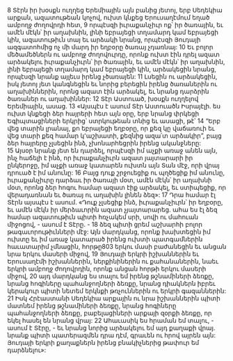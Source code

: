 8 Տէրն իր խօսքն ուղղեց Երեմիային այն բանից յետոյ, երբ Սեդեկիա արքան, ազատութեան կոչով, ուխտ կնքեց Երուսաղէմում եղած ամբողջ ժողովրդի հետ, 9 որպէսզի իւրաքանչիւր ոք՝ իր ծառային, եւ ամէն մէկն՝ իր աղախնին, լինի եբրայեցի տղամարդ կամ եբրայեցի կին, ազատութիւն տայ եւ արձակի նրանց, որպէսզի Յուդայի ազգատոհմից ոչ մի մարդ իր եղբօրը ծառայ չդառնայ: 10 Եւ բոլոր մեծամեծներն ու ամբողջ ժողովուրդը, որոնք ուխտ էին դրել ազատ արձակելու իւրաքանչիւրն՝ իր ծառային, եւ ամէն մէկն՝ իր աղախնին, լինի եբրայեցի տղամարդ կամ եբրայեցի կին, արձակեցին նրանց, որպէսզի նրանք այլեւս իրենց չծառայեն: 11 Լսեցին ու արձակեցին, իսկ յետոյ յետ կանգնեցին եւ նորից բերեցին իրենց ծառաներին ու աղախիններին, որոնց ազատ էին արձակել, եւ նրանց դարձրին ծառաներ ու աղախիններ:
12 Տէր Աստուած, խօսքն ուղղելով Երեմիային, ասաց.
13 «Այսպէս է ասում Տէր Աստուածն Իսրայէլի. ես ուխտ կնքեցի ձեր հայրերի հետ այն օրը, երբ նրանց փրկեցի Եգիպտացիների երկրից՝ ստրկութեան տնից եւ ասացի, թէ՝ 14 “Երբ վեց տարին լրանայ, քո եբրայեցի եղբօրը, որ քեզ կը վաճառուի եւ վեց տարի քեզ համար կ՚աշխատի, քեզնից ազա՛տ արձակիր”, բայց ձեր հայրերը չլսեցին ինձ, չխոնարհեցրին իրենց ականջները: 15 Այսօր նրանք յետ են դարձել, որպէսզի իմ աչքի առաջ անեն այն, ինչ հաճելի է ինձ, որ իւրաքանչիւրն ազատ յայտարարի իր ընկերոջը, իմ աչքի առաջ կատարեն ուխտն այն Տան մէջ, որի վրայ դրուած է իմ անունը: 16 Բայց դուք շրջուեցիք ու պղծեցիք իմ անունը, իւրաքանչիւրը դարձաւ իր ծառայի մօտ, ամէն մէկն՝ իր աղախնի մօտ, որոնց ձեր հոգու համար ազատ էիք արձակել, եւ ստիպեցիք, որ վերադառնան եւ ծառայ ու աղախին լինեն ձեզ»:
17 Դրա համար էլ Տէրն այսպէս է ասում. «Դուք չլսեցիք ինձ, իւրաքանչիւրն՝ իր եղբօրը, եւ ամէն մէկն իր մերձաւորին ազատ չյայտարարեց. ահա ես էլ ձեզ համար ազատութիւն պիտի հռչակեմ սրի, սովի ու մահուան միջոցով, - ասում է Տէրը. - 18 ձեզ պիտի ցրեմ աշխարհի բոլոր թագաւորութիւնների մէջ: Այն մարդկանց, որոնք խախտեցին իմ ուխտը եւ իմ առաջ կատարած իրենց ուխտի պատգամներին հաւատարիմ չմնացին, հորթը803 երկու մասի բաժանեցին եւ անցան նրա երկու մասերի միջով, 19 Յուդայի երկրի իշխաններին եւ Երուսաղէմի իշխաններին, ներքինիներին ու քահանաներին, նաեւ երկրի ամբողջ ժողովրդին, որոնք անցան հորթի երկու մասերի միջով, 20 այդ մարդկանց ես տալու եմ իրենց թշնամիների ձեռքը, նրանց հոգիները պահանջողների ձեռքը, նրանց դիակներն իբրեւ կերակուր պիտի նետեմ երկնքի թռչուններին ու երկրի գազաններին: 21 Իսկ Հրէաստանի Սեդեկիա արքային ու նրա իշխաններին պիտի մատնեմ իրենց թշնամիների ձեռքը, նրանց հոգիները պահանջողների ձեռքը, բաբելացիների արքայի զօրքի ձեռքը, որ եկել հասել են նրանց վրայ: 22 Ահաւասիկ ես հրաման եմ տալու, - ասում է Տէրը, - եւ նրանց նորից արձակելու եմ այդ քաղաքի վրայ. նրանք պիտի պատերազմեն դրա դէմ, գրաւեն ու հրով այրեն այն: Յուդայի երկրի քաղաքներն իրենց բնակիչներից թափուր եմ դարձնելու»:
